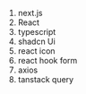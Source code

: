 1. next.js
2. React
3. typescript
4. shadcn Ui
5. react icon
6. react hook form
7. axios
8. tanstack query